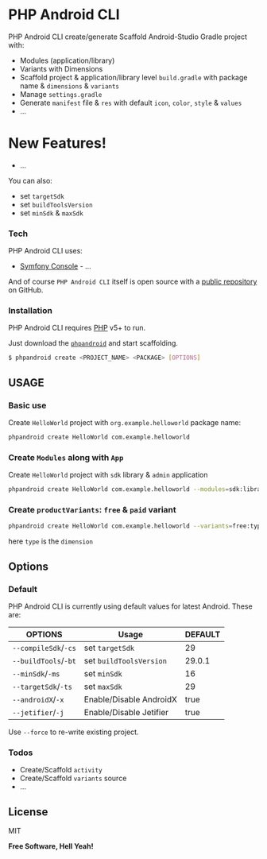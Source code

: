 # PHP Android CLI

PHP Android CLI create/generate Scaffold Android-Studio Gradle project with:

  - Modules (application/library)
  - Variants with Dimensions
  - Scaffold project & application/library level `build.gradle` with package name & `dimensions` & `variants`
  - Manage `settings.gradle`
  - Generate `manifest` file & `res` with default `icon`, `color`, `style` & `values`
  - ...

# New Features!

  - ...


You can also:
  - set `targetSdk`
  - set `buildToolsVersion`
  - set `minSdk` & `maxSdk`

### Tech

PHP Android CLI uses:

* [Symfony Console](https://symfony.com/console) - ...

And of course `PHP Android CLI` itself is open source with a [public repository](https://github.com/AnandPilania/php-android-cli) on GitHub.

### Installation

PHP Android CLI requires [PHP](https://php.net/) v5+ to run.

Just download the [`phpandroid`](https://github.com/AnandPilania/php-android-cli/releases/latest) and start scaffolding.

```sh
$ phpandroid create <PROJECT_NAME> <PACKAGE> [OPTIONS]
```

## USAGE
### Basic use

Create `HelloWorld` project with `org.example.helloworld` package name:
```sh
phpandroid create HelloWorld com.example.helloworld
```

### Create `Modules` along with `App`
Create `HelloWorld` project with `sdk` library & `admin` application
```sh
phpandroid create HelloWorld com.example.helloworld --modules=sdk:library,admin
```

### Create `productVariants`: `free` & `paid` variant
```sh
phpandroid create HelloWorld com.example.helloworld --variants=free:type,paid:type
```

here `type` is the `dimension`

## Options
### Default
PHP Android CLI is currently using default values for latest Android. These are:

| OPTIONS | Usage | DEFAULT |
| ------ | ------ | ------ |
| `--compileSdk`/`-cs` | set `targetSdk` | 29 |
| `--buildTools`/`-bt` | set `buildToolsVersion` | 29.0.1 |
| `--minSdk`/`-ms` | set `minSdk` | 16 |
| `--targetSdk`/`-ts` | set `maxSdk` | 29 |
| `--androidX`/`-x` | Enable/Disable AndroidX | true |
| `--jetifier`/`-j` | Enable/Disable Jetifier | true |

Use `--force` to re-write existing project.

### Todos

 - Create/Scaffold `activity`
 - Create/Scaffold `variants` source
 - ...

License
----

MIT


**Free Software, Hell Yeah!**

